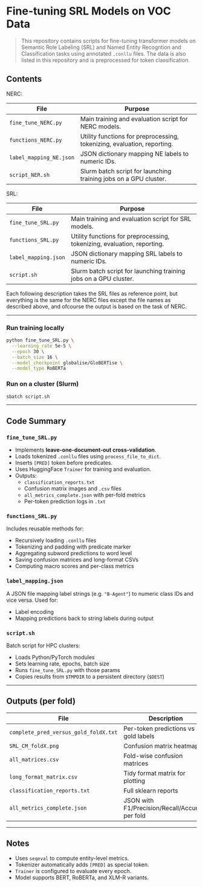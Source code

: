 # Fine-tuning SRL Models on VOC Data

> This repository contains scripts for fine-tuning transformer models on Semantic Role Labeling (SRL) and Named Entity Recogntion and Classification tasks using annotated `.conllu` files. The data is also listed in this repository and is preprocessed for token classification. 

## Contents

NERC:

| File | Purpose |
|------|---------|
| `fine_tune_NERC.py` | Main training and evaluation script for NERC models. |
| `functions_NERC.py` | Utility functions for preprocessing, tokenizing, evaluation, reporting. |
| `label_mapping_NE.json` | JSON dictionary mapping NE labels to numeric IDs. |
| `script_NER.sh` | Slurm batch script for launching training jobs on a GPU cluster. |

SRL:

| File | Purpose |
|------|---------|
| `fine_tune_SRL.py` | Main training and evaluation script for SRL models. |
| `functions_SRL.py` | Utility functions for preprocessing, tokenizing, evaluation, reporting. |
| `label_mapping.json` | JSON dictionary mapping SRL labels to numeric IDs. |
| `script.sh` | Slurm batch script for launching training jobs on a GPU cluster. |

Each following description takes the SRL files as reference point, but everything is the same for the NERC files except the file names as described above, and ofcourse the output is based on the task of NERC.

---

### Run training locally

```bash
python fine_tune_SRL.py \
  --learning_rate 5e-5 \
  --epoch 30 \
  --batch_size 16 \
  --model_checkpoint globalise/GloBERTise \
  --model_type RoBERTa
```

### Run on a cluster (Slurm)

```bash
sbatch script.sh
```

---

## Code Summary

### `fine_tune_SRL.py` 
- Implements **leave-one-document-out cross-validation**.
- Loads tokenized `.conllu` files using `process_file_to_dict`.
- Inserts `[PRED]` token before predicates.
- Uses HuggingFace `Trainer` for training and evaluation.
- Outputs:
  - `classification_reports.txt`
  - Confusion matrix images and `.csv` files
  - `all_metrics_complete.json` with per-fold metrics
  - Per-token prediction logs in `.txt`

### `functions_SRL.py`
Includes reusable methods for:
- Recursively loading `.conllu` files
- Tokenizing and padding with predicate marker
- Aggregating subword predictions to word level
- Saving confusion matrices and long-format CSVs
- Computing macro scores and per-class metrics

### `label_mapping.json`
A JSON file mapping label strings (e.g. `"B-Agent"`) to numeric class IDs and vice versa. Used for:
- Label encoding
- Mapping predictions back to string labels during output

### `script.sh`
Batch script for HPC clusters:
- Loads Python/PyTorch modules
- Sets learning rate, epochs, batch size
- Runs `fine_tune_SRL.py` with those params
- Copies results from `$TMPDIR` to a persistent directory (`$DEST`)

---

## Outputs (per fold)

| File | Description |
|------|-------------|
| `complete_pred_versus_gold_foldX.txt` | Per-token predictions vs gold labels |
| `SRL_CM_foldX.png` | Confusion matrix heatmap |
| `all_matrices.csv` | Fold-wise confusion matrices |
| `long_format_matrix.csv` | Tidy format matrix for plotting |
| `classification_reports.txt` | Full sklearn reports |
| `all_metrics_complete.json` | JSON with F1/Precision/Recall/Accuracy per fold |

---

## Notes
- Uses `seqeval` to compute entity-level metrics.
- Tokenizer automatically adds `[PRED]` as special token.
- `Trainer` is configured to evaluate every epoch.
- Model supports BERT, RoBERTa, and XLM-R variants.
